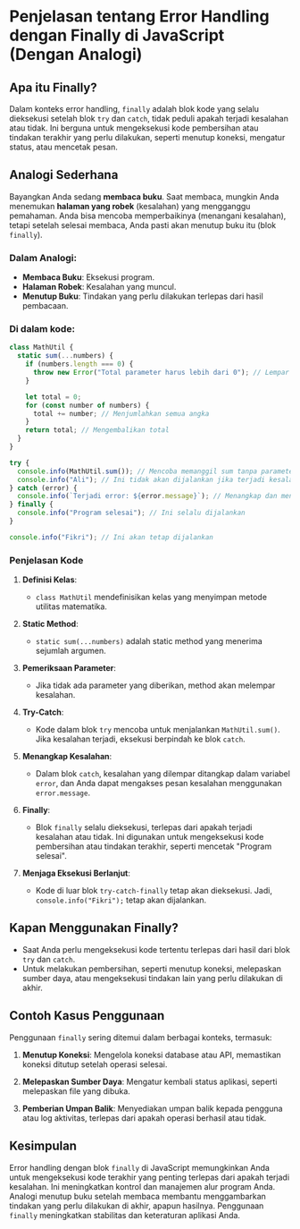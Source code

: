 # Penjelasan tentang Error Handling dengan Finally di JavaScript (Dengan Analogi)

## Apa itu Finally?

Dalam konteks error handling, `finally` adalah blok kode yang selalu dieksekusi setelah blok `try` dan `catch`, tidak peduli apakah terjadi kesalahan atau tidak. Ini berguna untuk mengeksekusi kode pembersihan atau tindakan terakhir yang perlu dilakukan, seperti menutup koneksi, mengatur status, atau mencetak pesan.

## Analogi Sederhana

Bayangkan Anda sedang **membaca buku**. Saat membaca, mungkin Anda menemukan **halaman yang robek** (kesalahan) yang mengganggu pemahaman. Anda bisa mencoba memperbaikinya (menangani kesalahan), tetapi setelah selesai membaca, Anda pasti akan menutup buku itu (blok `finally`).

### Dalam Analogi:

- **Membaca Buku**: Eksekusi program.
- **Halaman Robek**: Kesalahan yang muncul.
- **Menutup Buku**: Tindakan yang perlu dilakukan terlepas dari hasil pembacaan.

### Di dalam kode:

```javascript
class MathUtil {
  static sum(...numbers) {
    if (numbers.length === 0) {
      throw new Error("Total parameter harus lebih dari 0"); // Lempar kesalahan jika tidak ada parameter
    }

    let total = 0;
    for (const number of numbers) {
      total += number; // Menjumlahkan semua angka
    }
    return total; // Mengembalikan total
  }
}

try {
  console.info(MathUtil.sum()); // Mencoba memanggil sum tanpa parameter
  console.info("Ali"); // Ini tidak akan dijalankan jika terjadi kesalahan
} catch (error) {
  console.info(`Terjadi error: ${error.message}`); // Menangkap dan menampilkan pesan kesalahan
} finally {
  console.info("Program selesai"); // Ini selalu dijalankan
}

console.info("Fikri"); // Ini akan tetap dijalankan
```

### Penjelasan Kode

1. **Definisi Kelas**:

   - `class MathUtil` mendefinisikan kelas yang menyimpan metode utilitas matematika.

2. **Static Method**:

   - `static sum(...numbers)` adalah static method yang menerima sejumlah argumen.

3. **Pemeriksaan Parameter**:

   - Jika tidak ada parameter yang diberikan, method akan melempar kesalahan.

4. **Try-Catch**:

   - Kode dalam blok `try` mencoba untuk menjalankan `MathUtil.sum()`. Jika kesalahan terjadi, eksekusi berpindah ke blok `catch`.

5. **Menangkap Kesalahan**:

   - Dalam blok `catch`, kesalahan yang dilempar ditangkap dalam variabel `error`, dan Anda dapat mengakses pesan kesalahan menggunakan `error.message`.

6. **Finally**:

   - Blok `finally` selalu dieksekusi, terlepas dari apakah terjadi kesalahan atau tidak. Ini digunakan untuk mengeksekusi kode pembersihan atau tindakan terakhir, seperti mencetak "Program selesai".

7. **Menjaga Eksekusi Berlanjut**:
   - Kode di luar blok `try-catch-finally` tetap akan dieksekusi. Jadi, `console.info("Fikri");` tetap akan dijalankan.

## Kapan Menggunakan Finally?

- Saat Anda perlu mengeksekusi kode tertentu terlepas dari hasil dari blok `try` dan `catch`.
- Untuk melakukan pembersihan, seperti menutup koneksi, melepaskan sumber daya, atau mengeksekusi tindakan lain yang perlu dilakukan di akhir.

## Contoh Kasus Penggunaan

Penggunaan `finally` sering ditemui dalam berbagai konteks, termasuk:

1. **Menutup Koneksi**: Mengelola koneksi database atau API, memastikan koneksi ditutup setelah operasi selesai.

2. **Melepaskan Sumber Daya**: Mengatur kembali status aplikasi, seperti melepaskan file yang dibuka.

3. **Pemberian Umpan Balik**: Menyediakan umpan balik kepada pengguna atau log aktivitas, terlepas dari apakah operasi berhasil atau tidak.

## Kesimpulan

Error handling dengan blok `finally` di JavaScript memungkinkan Anda untuk mengeksekusi kode terakhir yang penting terlepas dari apakah terjadi kesalahan. Ini meningkatkan kontrol dan manajemen alur program Anda. Analogi menutup buku setelah membaca membantu menggambarkan tindakan yang perlu dilakukan di akhir, apapun hasilnya. Penggunaan `finally` meningkatkan stabilitas dan keteraturan aplikasi Anda.
